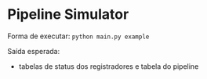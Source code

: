 # Pipeline Simulator


Forma de executar:
``python main.py example``

Saída esperada:

- tabelas de status dos registradores e tabela do pipeline
